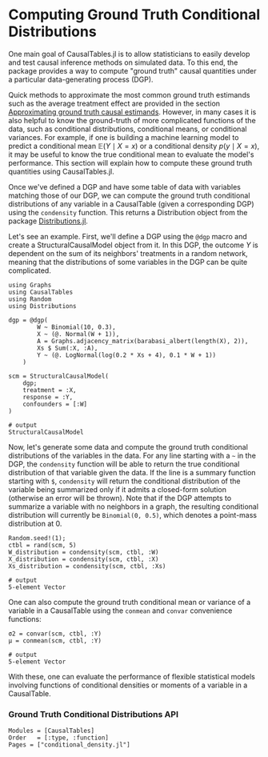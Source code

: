 # Computing Ground Truth Conditional Distributions

One main goal of CausalTables.jl is to allow statisticians to easily develop and test causal inference methods on simulated data. To this end, the package provides a way to compute "ground truth" causal quantities under a particular data-generating process (DGP). 

Quick methods to approximate the most common ground truth estimands such as the average treatment effect are provided in the section [Approximating ground truth causal estimands](man/estimands.md). However, in many cases it is also helpful to know the ground-truth of more complicated functions of the data, such as conditional distributions, conditional means, or conditional variances. For example, if one is building a machine learning model to predict a conditional mean $\mathbb{E}(Y \mid X = x)$ or a conditional density $p(y \mid X = x)$, it may be useful to know the true conditional mean to evaluate the model's performance. This section will explain how to compute these ground truth quantities using CausalTables.jl.

Once we've defined a DGP and have some table of data with variables matching those of our DGP, we can compute the ground truth conditional distributions of any variable in a CausalTable (given a corresponding DGP) using the `condensity` function. This returns a Distribution object from the package [Distributions.jl](https://juliastats.org/Distributions.jl/stable/).

Let's see an example. First, we'll define a DGP using the `@dgp` macro and create a StructuralCausalModel object from it. In this DGP, the outcome $Y$ is dependent on the sum of its neighbors' treatments in a random network, meaning that the distributions of some variables in the DGP can be quite complicated. 

```jldoctest truthtest; output = false, filter = r"(?<=.{21}).*"s
using Graphs
using CausalTables
using Random
using Distributions

dgp = @dgp(
        W ~ Binomial(10, 0.3),
        X ~ (@. Normal(W + 1)),
        A = Graphs.adjacency_matrix(barabasi_albert(length(X), 2)),
        Xs $ Sum(:X, :A),
        Y ~ (@. LogNormal(log(0.2 * Xs + 4), 0.1 * W + 1))
    )

scm = StructuralCausalModel(
    dgp;
    treatment = :X,
    response = :Y,
    confounders = [:W]
)

# output
StructuralCausalModel
```

Now, let's generate some data and compute the ground truth conditional distributions of the variables in the data. For any line starting with a `~` in the DGP, the `condensity` function will be able to return the true conditional distribution of that variable given the data. If the line is a summary function starting with `$`, `condensity` will return the conditional distribution of the variable being summarized only if it admits a closed-form solution (otherwise an error will be thrown). Note that if the DGP attempts to summarize a variable with no neighbors in a graph, the resulting conditional distribution will currently be `Binomial(0, 0.5)`, which denotes a point-mass distribution at 0.

```jldoctest truthtest; output = false, filter = r"(?<=.{16}).*"s
Random.seed!(1);
ctbl = rand(scm, 5)
W_distribution = condensity(scm, ctbl, :W)
X_distribution = condensity(scm, ctbl, :X)
Xs_distribution = condensity(scm, ctbl, :Xs)

# output
5-element Vector
```

One can also compute the ground truth conditional mean or variance of a variable in a CausalTable using the `conmean` and `convar` convenience functions:

```jldoctest truthtest; output = false, filter = r"(?<=.{16}).*"s
σ2 = convar(scm, ctbl, :Y)
μ = conmean(scm, ctbl, :Y)

# output
5-element Vector
```

With these, one can evaluate the performance of flexible statistical models involving functions of conditional densities or moments of a variable in a CausalTable.

### Ground Truth Conditional Distributions API

```@autodocs; canonical=false
Modules = [CausalTables]
Order   = [:type, :function]
Pages = ["conditional_density.jl"]
```